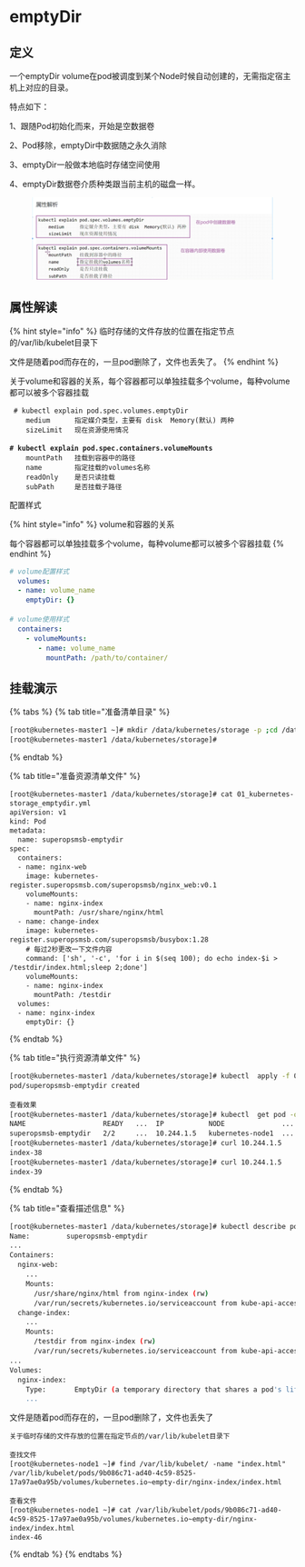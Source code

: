 # emptyDir

## 定义

一个emptyDir volume在pod被调度到某个Node时候自动创建的，无需指定宿主机上对应的目录。

特点如下：

&#x20;1、跟随Pod初始化而来，开始是空数据卷&#x20;

2、Pod移除，emptyDir中数据随之永久消除&#x20;

3、emptyDir一般做本地临时存储空间使用&#x20;

4、emptyDir数据卷介质种类跟当前主机的磁盘一样。

<figure><img src="../../../../.gitbook/assets/image (278).png" alt=""><figcaption></figcaption></figure>

## 属性解读

{% hint style="info" %}
临时存储的文件存放的位置在指定节点的/var/lib/kubelet目录下

文件是随着pod而存在的，一旦pod删除了，文件也丢失了。
{% endhint %}

关于volume和容器的关系，每个容器都可以单独挂载多个volume，每种volume都可以被多个容器挂载

<pre class="language-bash"><code class="lang-bash"> # kubectl explain pod.spec.volumes.emptyDir
    medium   	指定媒介类型，主要有 disk  Memory(默认) 两种
    sizeLimit  	现在资源使用情况
    
<strong># kubectl explain pod.spec.containers.volumeMounts
</strong>    mountPath   挂载到容器中的路径
    name 		指定挂载的volumes名称
    readOnly   	是否只读挂载
    subPath   	是否挂载子路径
</code></pre>

配置样式

{% hint style="info" %}
volume和容器的关系

每个容器都可以单独挂载多个volume，每种volume都可以被多个容器挂载
{% endhint %}

```yaml
# volume配置样式
  volumes:
  - name: volume_name
    emptyDir: {}

# volume使用样式
  containers:
    - volumeMounts:
       - name: volume_name
         mountPath: /path/to/container/
```

## 挂载演示

{% tabs %}
{% tab title="准备清单目录" %}
```bash
[root@kubernetes-master1 ~]# mkdir /data/kubernetes/storage -p ;cd /data/kubernetes/storage
[root@kubernetes-master1 /data/kubernetes/storage]#
```


{% endtab %}

{% tab title="准备资源清单文件" %}
```
[root@kubernetes-master1 /data/kubernetes/storage]# cat 01_kubernetes-storage_emptydir.yml 
apiVersion: v1
kind: Pod
metadata:
  name: superopsmsb-emptydir
spec:
  containers:
  - name: nginx-web
    image: kubernetes-register.superopsmsb.com/superopsmsb/nginx_web:v0.1
    volumeMounts:
    - name: nginx-index
      mountPath: /usr/share/nginx/html
  - name: change-index
    image: kubernetes-register.superopsmsb.com/superopsmsb/busybox:1.28
    # 每过2秒更改一下文件内容
    command: ['sh', '-c', 'for i in $(seq 100); do echo index-$i > /testdir/index.html;sleep 2;done']
    volumeMounts:
    - name: nginx-index
      mountPath: /testdir
  volumes:
  - name: nginx-index
    emptyDir: {}
```


{% endtab %}

{% tab title="执行资源清单文件" %}
```bash
[root@kubernetes-master1 /data/kubernetes/storage]# kubectl  apply -f 01_kubernetes-storage_emptydir.yml
pod/superopsmsb-emptydir created

查看效果
[root@kubernetes-master1 /data/kubernetes/storage]# kubectl  get pod -o wide
NAME                   READY   ...  IP           NODE              ...
superopsmsb-emptydir   2/2     ...  10.244.1.5   kubernetes-node1  ...
[root@kubernetes-master1 /data/kubernetes/storage]# curl 10.244.1.5
index-38
[root@kubernetes-master1 /data/kubernetes/storage]# curl 10.244.1.5
index-39
```


{% endtab %}

{% tab title="查看描述信息" %}
```bash
[root@kubernetes-master1 /data/kubernetes/storage]# kubectl describe pod superopsmsb-emptydir
Name:         superopsmsb-emptydir
...
Containers:
  nginx-web:
    ...
    Mounts:
      /usr/share/nginx/html from nginx-index (rw)
      /var/run/secrets/kubernetes.io/serviceaccount from kube-api-access-gbwh8 (ro)
  change-index:
    ...
    Mounts:
      /testdir from nginx-index (rw)
      /var/run/secrets/kubernetes.io/serviceaccount from kube-api-access-gbwh8 (ro)
...
Volumes:
  nginx-index:
    Type:       EmptyDir (a temporary directory that shares a pod's lifetime)
    ...
```

文件是随着pod而存在的，一旦pod删除了，文件也丢失了

```
关于临时存储的文件存放的位置在指定节点的/var/lib/kubelet目录下

查找文件
[root@kubernetes-node1 ~]# find /var/lib/kubelet/ -name "index.html"
/var/lib/kubelet/pods/9b086c71-ad40-4c59-8525-17a97ae0a95b/volumes/kubernetes.io~empty-dir/nginx-index/index.html

查看文件
[root@kubernetes-node1 ~]# cat /var/lib/kubelet/pods/9b086c71-ad40-4c59-8525-17a97ae0a95b/volumes/kubernetes.io~empty-dir/nginx-index/index.html
index-46
```


{% endtab %}
{% endtabs %}





